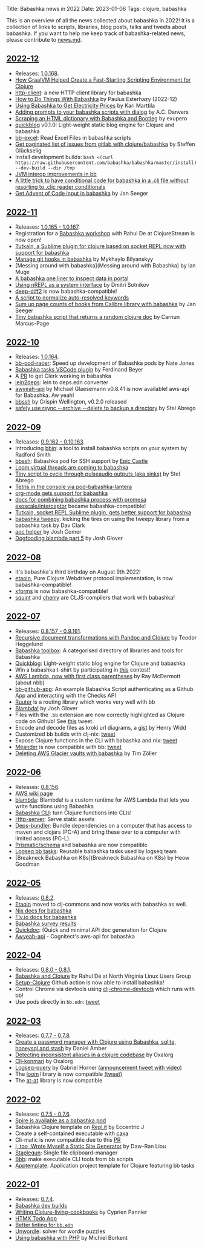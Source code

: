 Title: Babashka news in 2022
Date: 2023-01-06
Tags: clojure, babashka

This is an overview of all the news collected about babashka in 2022! It is a
collection of links to scripts, libraries, blog posts, talks and tweets about
babashka. If you want to help me keep track of babashka-related news, please
contribute to
[news.md](https://github.com/babashka/babashka/blob/master/doc/news.md).

## [2022-12](https://twitter.com/search?q=%28%23babashka%20OR%20babashka%29%20until%3A2023-01-01%20since%3A2022-12-01&src=typed_query&f=live)

- Releases: [1.0.168](https://github.com/babashka/babashka/blob/master/CHANGELOG.md).
- [How GraalVM Helped Create a Fast-Starting Scripting Environment for Clojure](https://medium.com/graalvm/babashka-how-graalvm-helped-create-a-fast-starting-scripting-environment-for-clojure-b0fcc38b0746)
- [http-client](https://github.com/babashka/http-client): a new HTTP client library for babashka
- [How to Do Things With Babashka](https://presumably.de/how-to-do-things-with-babashka.html) by Paulus Esterhazy (2022-12)
- [Using Babashka to Get Electricity Prices](https://www.karimarttila.fi/clojure/2022/12/04/using-babashka-to-get-electricity-prices) by Kari Marttila
- [Adding prompts to your babashka scripts with dialog](https://www.pixelated-noise.com/blog/2022/12/09/dialog-and-babashka/index.html) by A.C. Danvers
- [Scraping an HTML dictionary with Babashka and Bootleg](https://blog.exupero.org/scraping-an-html-dictionary-with-babashka-and-bootleg/) by exupero
- [quickblog](https://github.com/borkdude/quickblog) v0.1.0: Light-weight static blog engine for Clojure and babashka
- [bb-excel](https://github.com/kbosompem/bb-excel): Read Excel Files in babashka scripts
- [Get paginated list of issues from gitlab with clojure/babashka](https://gist.github.com/MrGung/29d0547fe45316c3438032fd164d42c6) by Steffen Glückselig
- Install development builds: `bash <(curl https://raw.githubusercontent.com/babashka/babashka/master/install) --dev-build --dir /tmp`
- [JVM interop improvements in bb](https://twitter.com/borkdude/status/1606280110692352001)
- [A little trick to have conditional code for babashka in a .clj file without resorting to .cljc reader conditionals](https://twitter.com/borkdude/status/1599067149187764224)
- [Get Advent of Code input in babashka](https://gist.github.com/jeeger/6e39fea94ce49e33d1fa43f40cc36630) by Jan Seeger

## [2022-11](https://twitter.com/search?q=%28%23babashka%29%20until%3A2022-12-01%20since%3A2022-11-01&src=typed_query&f=live)

- Releases: [1.0.165 - 1.0.167](https://github.com/babashka/babashka/blob/master/CHANGELOG.md).
- Registration for a [Babashka workshop](https://clojure.stream/workshops/babashka) with Rahul De at ClojureStream is now open!
- [Tutkain, a Sublime plugin for clojure based on socket REPL now with support for babashka](https://github.com/eerohele/Tutkain)
- [Manage git hooks in babashka](https://blaster.ai/blog/posts/manage-git-hooks-w-babashka.html) by Mykhaylo Bilyanskyy
- [Messing around with babashka](Messing around with Babashka) by Ian Muge
- [A babashka one liner to inspect data in portal](https://twitter.com/borkdude/status/1597505695800516609)
- [Using nREPL as a system interface](https://yogthos.net/posts/2022-11-26-nREPL-system-interaction.html) by Dmitri Sotnikov
- [deep-diff2](https://github.com/lambdaisland/deep-diff2) is now babashka-compatible!
- [A script to normalize auto-resolved keywords](https://github.com/babashka/babashka/blob/master/examples/normalize-keywords.clj)
- [Sum up page counts of books from Calibre library with babashka](https://gist.github.com/jeeger/d13159fefaee33c771be979639900ebc) by Jan Seeger
- [Tiny babashka script that returns a random clojure doc](https://gist.github.com/CarnunMP/c592cd3b6e711d56ddd4ca7832b9b251) by Carnun Marcus-Page


## [2022-10](https://twitter.com/search?q=%28%23babashka%29%20until%3A2022-11-01%20since%3A2022-10-01&src=typed_query&f=live)

- Releases: [1.0.164](https://github.com/babashka/babashka/blob/master/CHANGELOG.md).
- [bb-pod-racer](https://github.com/justone/bb-pod-racer): Speed up development of Babashka pods by Nate Jones
- [Babashka tasks VSCode plugin](https://marketplace.visualstudio.com/items?itemName=fbeyer.babashka-tasks) by Ferdinand Beyer
- A [PR](https://github.com/nextjournal/clerk/pull/232) to get Clerk working in babashka
- [lein2deps](https://github.com/borkdude/lein2deps): lein to deps.edn converter
- [awyeah-api](https://github.com/grzm/awyeah-api) by Michael Glaesemann v0.8.41 is now available! aws-api for Babashka. Aw yeah!
- [bbssh](https://github.com/epiccastle/bbssh/releases/tag/v0.2.0) by Crispin Wellington, v0.2.0 released
- [safely use rsync --archive --delete to backup a directory](https://gist.github.com/stelcodes/ddc8ff53de2192dca7d3fee1081ddb77) by Stel Abrego

## [2022-09](https://twitter.com/search?q=%28%23babashka%29%20until%3A2022-10-01%20since%3A2022-09-01&src=typed_query&f=live)

- Releases: [0.9.162 - 0.10.163](https://github.com/babashka/babashka/blob/master/CHANGELOG.md).
- Introducing [bbin](https://radsmith.com/bbin): a tool to install babashka scripts on your system by Radford Smith
- [bbssh](https://github.com/epiccastle/bbssh): Babashka pod for SSH support by [Epic Castle](https://github.com/epiccastle)
- [Loom virtual threads are coming to babashka](https://twitter.com/borkdude/status/1572222344684531717)
- [Tiny script to cycle through pulseaudio outputs (aka sinks)](https://gist.github.com/stelcodes/7d9136a5839b645b6cd5bc829a9fe541) by Stel Abrego
- [Tetris in the console via pod-babashka-lantera](https://twitter.com/borkdude/status/1569351199404576770)
- [org-mode gets support for babashka](https://git.savannah.gnu.org/cgit/emacs/org-mode.git/commit/?id=764642f55b7a9821acbabcfa1e2d354afab99be7)
- [docs for combining babashka process with promesa](https://github.com/babashka/process#promesa)
  [exoscale/interceptor](https://github.com/exoscale/interceptor) became babashka-compatible!
- [Tutkain, socket REPL Sublime plugin, gets better support for babashka](https://twitter.com/borkdude/status/1568315151404924933)
- [babashka tweepy](https://github.com/davclark/babashka-tweepy): kicking the tires on using the tweepy library from a babashka task by Dav Clark
- [aoc helper](https://github.com/jjcomer/aoc-helper) by Josh Comer
- [Dogfooding blambda part 5](https://jmglov.net/blog/2022-09-02-dogfooding-blambda-logs.html) by Josh Glover

## [2022-08](https://twitter.com/search?q=%28%23babashka%29%20until%3A2022-09-01%20since%3A2022-08-01&src=typed_query&f=live)
- It's babashka's third birthday on August 9th 2022!
- [etaoin](https://github.com/clj-commons/etaoin), Pure Clojure Webdriver protocol implementation, is now babashka-compatible!
- [xforms](https://github.com/cgrand/xforms) is now babashka-compatible!
- [squint](https://github.com/squint-cljs/squint) and [cherry](https://github.com/squint-cljs/cherry) are CLJS-compilers that work with babashka!

## [2022-07](https://twitter.com/search?q=%28%23babashka%29%20until%3A2022-08-01%20since%3A2022-07-01&src=typed_query&f=live)

- Releases: [0.8.157 - 0.9.161](https://github.com/babashka/babashka/blob/master/CHANGELOG.md).
- [Recursive document transformations with Pandoc and Clojure](https://play.teod.eu/document-transform-pandoc-clojure/) by Teodor Heggelund
- [Babashka toolbox](https://babashka.org/toolbox/): A categorised directory of libraries and tools for Babashka
- [Quickblog](https://github.com/borkdude/quickblog): Light-weight static blog engine for Clojure and babashka
- Win a babashka t-shirt by participating in [this](https://twitter.com/borkdude/status/1547847843381030912) contest!
- [AWS Lambda, now with first class parentheses](https://www.juxt.pro/blog/nbb-lambda) by Ray McDermott (about nbb)
- [bb-github-app](https://github.com/brandonstubbs/bb-github-app): An example Babashka Script authenticating as a Github App and interacting with the Checks API
- [Ruuter](https://github.com/askonomm/ruuter#setting-up-with-babashka) is a routing library which works very well with bb
- [Blambda!](https://jmglov.net/blog/2022-07-03-blambda.html) by Josh Glover
- Files with the `.bb` extension are now correctly highlighted as Clojure code on Github! See [this](https://twitter.com/borkdude/status/1543937735429431298) tweet.
- Encode and decode files as kroki url diagrams, a [gist](https://gist.github.com/henryw374/070845dbd8cfb4672a3c0d06cf8b00e4) by Henry Widd
- Customized bb builds with clj-nix: [tweet](https://twitter.com/jlesquembre/status/1543686641461694470)
- Expose Clojure functions in the CLI with babashka and nix: [tweet](https://twitter.com/jlesquembre/status/1546777332471455745)
- [Meander](https://github.com/noprompt/meander) is now compatible with bb: [tweet](https://twitter.com/borkdude/status/1542881167338250242)
- [Deleting AWS Glacier vaults with babashka](https://javahippie.net/clojure/2022/07/23/deleting-aws-glacier-vaults-with-babashka.html) by Tim Zöller


## [2022-06](https://twitter.com/search?q=%28%23babashka%29%20until%3A2022-07-01%20since%3A2022-06-01&src=typed_query&f=live)

- Releases: [0.8.156](https://github.com/babashka/babashka/blob/master/CHANGELOG.md).
- [AWS wiki page](https://github.com/babashka/babashka/wiki/AWS)
- [blambda](https://github.com/jmglov/blambda): Blambda! is a custom runtime for AWS Lambda that lets you write functions using Babashka
- [Babashka CLI](https://blog.michielborkent.nl/babashka-cli.html): turn Clojure functions into CLIs!
- [Http-server](https://github.com/babashka/http-server#babashka): Serve static assets
- [Deps-bundler](https://github.com/MrGung/deps-bundler): Bundle dependencies on
  a computer that has access to maven and clojars (PC-A) and bring these over to
  a computer with limited access (PC-L).
- [Prismatic/schema](https://github.com/plumatic/schema/blob/master/CHANGELOG.md#130-2022-06-10) and babashka are now compatible
- [Logseq bb tasks](https://github.com/logseq/bb-tasks): Reusable babashka tasks used by logseq team
- [Breakneck Babashka on K8s](Breakneck Babashka on K8s) by Heow Goodman

## [2022-05](https://twitter.com/search?q=%28%23babashka%29%20until%3A2022-06-01%20since%3A2022-05-01&src=typed_query&f=live)

- Releases: [0.8.2](https://github.com/babashka/babashka/blob/master/CHANGELOG.md).
- [Etaoin](https://github.com/clj-commons/etaoin) moved to clj-commons and now works with babashka as well.
- [Nix docs for babashka](https://github.com/babashka/babashka/blob/master/doc/nix.md)
- [Fly.io docs for babashka](https://github.com/babashka/babashka/tree/master/doc/fly_io)
- [Babashka survey results](https://blog.michielborkent.nl/babashka-survey-q1-2022.html)
- [Quickdoc](https://github.com/borkdude/quickdoc): (Quick and minimal API doc generation for Clojure
- [Awyeah-api](https://github.com/grzm/awyeah-api) - Cognitect's aws-api for babashka

## [2022-04](https://twitter.com/search?q=%28%23babashka%29%20until%3A2022-05-01%20since%3A2022-04-01&src=typed_query&f=live)

- Releases: [0.8.0 - 0.8.1](https://github.com/babashka/babashka/blob/master/CHANGELOG.md).
- [Babashka and Clojure](https://youtu.be/ZvOs5Ele6VE) by Rahul Dé at North Virginia Linux Users Group
- [Setup-Clojure](https://github.com/DeLaGuardo/setup-clojure/releases/tag/5.0) Github action is now able to install babashka!
- Control Chrome via devtools using [clj-chrome-devtools](https://github.com/tatut/clj-chrome-devtools/blob/master/bb.clj) which runs with bb!
- Use pods directly in `bb.edn`: [tweet](https://twitter.com/borkdude/status/1510995356229767172)

## [2022-03](https://twitter.com/search?q=%28%23babashka%29%20until%3A2022-04-01%20since%3A2022-03-01&src=typed_query&f=live)

- Releases: [0.7.7 - 0.7.8](https://github.com/babashka/babashka/blob/master/CHANGELOG.md).
- [Create a password manager with Clojure using Babashka, sqlite, honeysql and stash](https://youtu.be/jm0RXmyjRJ8) by Daniel Amber
- [Detecting inconsistent aliases in a clojure codebase](https://www.youtube.com/watch?v=bf8KLKkCH2g) by Oxalorg
- [Clj-konmari](https://github.com/oxalorg/clj-konmari/) by Oxalorg
- [Logseq-query](https://github.com/cldwalker/logseq-query) by Gabriel Horner [(announcement tweet with video)](https://twitter.com/cldwalker/status/1506991213030871041)
- The [loom](https://github.com/aysylu/loom) library is now compatible [(tweet)](https://twitter.com/borkdude/status/1502237220811550723)
- The [at-at](https://github.com/overtone/at-at) library is now compatible

## [2022-02](https://twitter.com/search?q=%28%23babashka%29%20until%3A2022-03-01%20since%3A2022-02-01&src=typed_query&f=live)

- Releases: [0.7.5 - 0.7.6](https://github.com/babashka/babashka/blob/master/CHANGELOG.md).
- [Spire is available as a babashka pod](https://twitter.com/epic_castle/status/1496784352256008194)
- Babashka Clojure template on [Repl.it](https://replit.com/@eccentric-j/Babashka-Clojure-Template?v=1#replit.nix) by Eccentric J
- Create a self-contained executable with [caxa](https://github.com/babashka/babashka/wiki/Self-contained-executable)
- Cli-matic is now compatible due to this [PR](https://github.com/l3nz/cli-matic/pull/145)
- [I, too, Wrote Myself a Static Site Generator](https://dawranliou.com/blog/i-too-wrote-myself-a-static-site-generator/) by Daw-Ran Liou
- [Staplegun](https://github.com/escherize/staplegun): Single file clipboard-manager
- [Bbb](https://github.com/nikvdp/bbb): make executable CLI tools from bb scripts
- [Apptemplate](https://github.com/redstarssystems/apptemplate): Application project template for Clojure featuring bb tasks


## [2022-01](https://twitter.com/search?f=live&q=%28%23babashka%29%20until%3A2022-02-01%20since%3A2022-01-01&src=typed_query)

- Releases: [0.7.4](https://github.com/babashka/babashka/blob/master/CHANGELOG.md).
- [Babashka dev builds](https://github.com/babashka/babashka-dev-builds)
- [Writing Clojure-living-cookbooks](https://www.loop-code-recur.io/live-clojure-cookbooks/) by Cyprien Pannier
- [HTMX Todo App](https://github.com/prestancedesign/babashka-htmx-todoapp)
- [Better linting for `bb.edn`](https://twitter.com/borkdude/status/1484100071134220291)
- [Unwordle](https://github.com/mknoszlig/unwordle): solver for wordle puzzles
- [Using babashka with PHP](https://blog.michielborkent.nl/using-babashka-with-php.html) by Michiel Borkent

